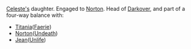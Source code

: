 [Celeste's](CelesteOfBleys) daughter. Engaged to [Norton](NortonOfBeastmasters). Head of [Darkover](DarkoverPromontory), and part of a four-way balance with:
 + [Titania](TitaniaOfFarie)([Faerie](FaeriePromotory))
 + [Norton](NortonOfBeastmasters)([Undeath](UnDeath))
 + [Jean](JeanOfFlorimel)([Unlife](UnLife))
